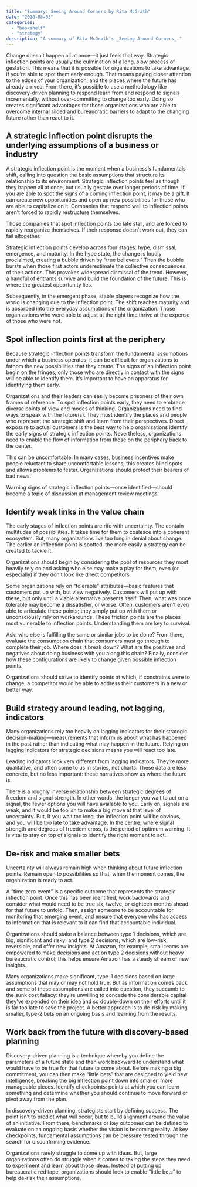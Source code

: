 ```yaml
---
title: "Summary: Seeing Around Corners by Rita McGrath"
date: "2020-08-03"
categories:
  - "bookshelf"
  - "strategy"
description: "A summary of Rita McGrath's _Seeing Around Corners_."
---
```

Change doesn’t happen all at once—it just feels that way. Strategic inflection points are usually the culmination of a long, slow process of gestation. This means that it is possible for organizations to take advantage, if you’re able to spot them early enough. That means paying closer attention to the edges of your organization, and the places where the future has already arrived. From there, it’s possible to use a methodology like discovery-driven planning to respond learn from and respond to signals incrementally, without over-committing to change too early. Doing so creates significant advantages for those organizations who are able to overcome internal siloed and bureaucratic barriers to adapt to the changing future rather than react to it.

## A strategic inflection point disrupts the underlying assumptions of a business or industry

A strategic inflection point is the moment when a business’s fundamentals shift, calling into question the basic assumptions that structure its relationship to its environment. Strategic inflection points feel as though they happen all at once, but usually gestate over longer periods of time. If you are able to spot the signs of a coming inflection point, it may be a gift. It can create new opportunities and open up new possibilities for those who are able to capitalize on it. Companies that respond well to inflection points aren’t forced to rapidly restructure themselves.

Those companies that spot inflection points too late stall, and are forced to rapidly reorganize themselves. If their response doesn’t work out, they can fail altogether.

Strategic inflection points develop across four stages: hype, dismissal, emergence, and maturity. In the hype state, the change is loudly proclaimed, creating a bubble driven by “true believers.” Then the bubble bursts when those first actors underestimate the collective consequences of their actions. This provokes widespread dismissal of the trend. However, a handful of entrants survive and build the foundation of the future. This is where the greatest opportunity lies.

Subsequently, in the emergent phase, stable players recognize how the world is changing due to the inflection point. The shift reaches maturity and is absorbed into the everyday assumptions of the organization. Those organizations who were able to adjust at the right time thrive at the expense of those who were not.

## Spot inflection points first at the periphery

Because strategic inflection points transform the fundamental assumptions under which a business operates, it can be difficult for organizations to fathom the new possibilities that they create. The signs of an inflection point begin on the fringes; only those who are directly in contact with the signs will be able to identify them. It’s important to have an apparatus for identifying them early.

Organizations and their leaders can easily become prisoners of their own frames of reference. To spot inflection points early, they need to embrace diverse points of view and modes of thinking. Organizations need to find ways to speak with the future(s). They must identify the places and people who represent the strategic shift and learn from their perspectives. Direct exposure to actual customers is the best way to help organizations identify the early signs of strategic inflection points. Nevertheless, organizations need to enable the flow of information from those on the periphery back to the center.

This can be uncomfortable. In many cases, business incentives make people reluctant to share uncomfortable lessons; this creates blind spots and allows problems to fester. Organizations should protect their bearers of bad news.

Warning signs of strategic inflection points—once identified—should become a topic of discussion at management review meetings.

## Identify weak links in the value chain

The early stages of inflection points are rife with uncertainty. The contain multitudes of possibilities. It takes time for them to coalesce into a coherent ecosystem. But, many organizations live too long in denial about change. The earlier an inflection point is spotted, the more easily a strategy can be created to tackle it.

Organizations should begin by considering the pool of resources they most heavily rely on and asking who else may make a play for them, even (or especially) if they don’t look like direct competitors.

Some organizations rely on “tolerable” attributes—basic features that customers put up with, but view negatively. Customers will put up with these, but only until a viable alternative presents itself. Then, what was once tolerable may become a dissatisfier, or worse. Often, customers aren’t even able to articulate these points; they simply put up with them or unconsciously rely on workarounds. These friction points are the places most vulnerable to inflection points. Understanding them are key to survival.

Ask: who else is fulfilling the same or similar jobs to be done? From there, evaluate the consumption chain that consumers must go through to complete their job. Where does it break down? What are the positives and negatives about doing business with you along this chain? Finally, consider how these configurations are likely to change given possible inflection points.

Organizations should strive to identify points at which, if constraints were to change, a competitor would be able to address their customers in a new or better way.

## Build strategy around leading, not lagging, indicators

Many organizations rely too heavily on lagging indicators for their strategic decision-making—measurements that inform us about what has happened in the past rather than indicating what may happen in the future. Relying on lagging indicators for strategic decisions means you will react too late.

Leading indicators look very different from lagging indicators. They’re more qualitative, and often come to us in stories, not charts. These data are less concrete, but no less important: these narratives show us where the future is.

There is a roughly inverse relationship between strategic degrees of freedom and signal strength. In other words, the longer you wait to act on a signal, the fewer options you will have available to you. Early on, signals are weak, and it would be foolish to make a big move at that level of uncertainty. But, If you wait too long, the inflection point will be obvious, and you will be too late to take advantage. In the centre, where signal strength and degrees of freedom cross, is the period of optimum warning. It is vital to stay on top of signals to identify the right moment to act.

## De-risk and make smaller bets

Uncertainty will always remain high when thinking about future inflection points. Remain open to possibilities so that, when the moment comes, the organization is ready to act.

A “time zero event” is a specific outcome that represents the strategic inflection point. Once this has been identified, work backwards and consider what would need to be true six, twelve, or eighteen months ahead for that future to unfold. Then, assign someone to be accountable for monitoring that emerging event, and ensure that everyone who has access to information that is relevant to it can find that accountable individual.

Organizations should stake a balance between type 1 decisions, which are big, significant and risky; and type 2 decisions, which are low-risk, reversible, and offer new insights. At Amazon, for example, small teams are empowered to make decisions and act on type 2 decisions without heavy bureaucratic control; this helps ensure Amazon has a steady stream of new insights.

Many organizations make significant, type-1 decisions based on large assumptions that may or may not hold true. But as information comes back and some of these assumptions are called into question, they succumb to the sunk cost fallacy: they’re unwilling to concede the considerable capital they’ve expended on their idea and so double-down on their efforts until it is far too late to save the project. A better approach is to de-risk by making smaller, type-2 bets on an ongoing basis and learning from the results.

## Work back from the future with discovery-based planning

Discovery-driven planning is a technique whereby you define the parameters of a future state and then work backward to understand what would have to be true for that future to come about. Before making a big commitment, you can then make “little bets” that are designed to yield new intelligence, breaking the big inflection point down into smaller, more manageable pieces. Identify checkpoints: points at which you can learn something and determine whether you should continue to move forward or pivot away from the plan.

In discovery-driven planning, strategists start by defining success. The point isn’t to predict what will occur, but to build alignment around the value of an initiative. From there, benchmarks or key outcomes can be defined to evaluate on an ongoing basis whether the vision is becoming reality. At key checkpoints, fundamental assumptions can be pressure tested through the search for disconfirming evidence.

Organizations rarely struggle to come up with ideas. But, large organizations often do struggle when it comes to taking the steps they need to experiment and learn about those ideas. Instead of putting up bureaucratic red tape, organizations should look to enable “little bets” to help de-risk their assumptions.
